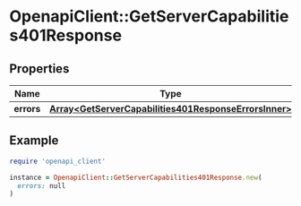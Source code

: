# OpenapiClient::GetServerCapabilities401Response

## Properties

| Name | Type | Description | Notes |
| ---- | ---- | ----------- | ----- |
| **errors** | [**Array&lt;GetServerCapabilities401ResponseErrorsInner&gt;**](GetServerCapabilities401ResponseErrorsInner.md) |  | [optional] |

## Example

```ruby
require 'openapi_client'

instance = OpenapiClient::GetServerCapabilities401Response.new(
  errors: null
)
```


